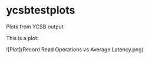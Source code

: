 # ycsbtestplots
Plots from YCSB output 

This is a plot:

![Plot](Record Read Operations vs Average Latency.png)
